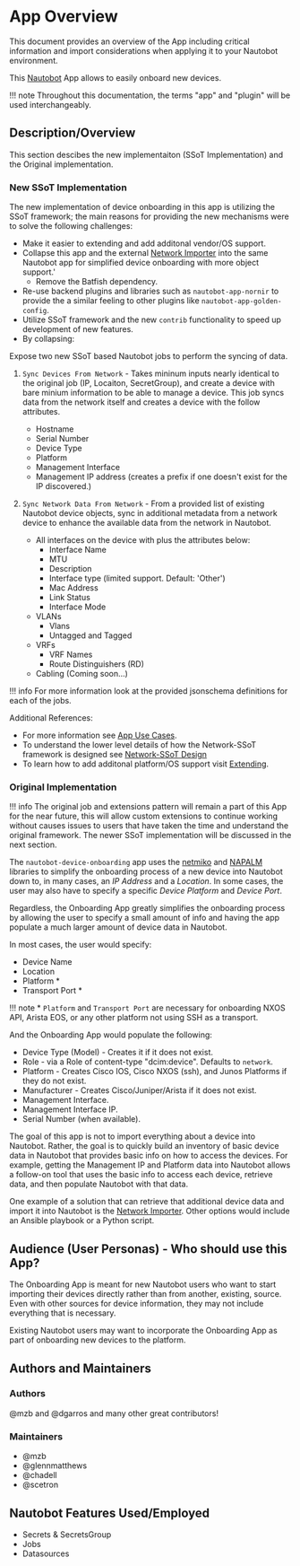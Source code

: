 # App Overview

This document provides an overview of the App including critical information and import considerations when applying it to your Nautobot environment.

This [Nautobot](https://github.com/nautobot/nautobot) App allows to easily onboard new devices.

!!! note
    Throughout this documentation, the terms "app" and "plugin" will be used interchangeably.

## Description/Overview

This section descibes the new implementaiton (SSoT Implementation) and the Original implementation.

### New SSoT Implementation

The new implementation of device onboarding in this app is utilizing the SSoT framework; the main reasons for providing the new mechanisms were to solve the following challenges:

- Make it easier to extending and add additonal vendor/OS support.
- Collapse this app and the external [Network Importer](https://github.com/networktocode/network-importer) into the same Nautobot app for simplified device onboarding with more object support.'
    - Remove the Batfish dependency.
- Re-use backend plugins and libraries such as `nautobot-app-nornir` to provide the a similar feeling to other plugins like `nautobot-app-golden-config`.
- Utilize SSoT framework and the new `contrib` functionality to speed up development of new features.
- By collapsing:

Expose two new SSoT based Nautobot jobs to perform the syncing of data.

1. `Sync Devices From Network` - Takes mininum inputs nearly identical to the original job (IP, Locaiton, SecretGroup), and create a device with bare minium information to be able to manage a device. This job syncs data from the network itself and creates a device with the follow attributes.
    - Hostname
    - Serial Number
    - Device Type
    - Platform
    - Management Interface
    - Management IP address (creates a prefix if one doesn't exist for the IP discovered.)

2. `Sync Network Data From Network` - From a provided list of existing Nautobot device objects, sync in additional metadata from a network device to enhance the available data from the network in Nautobot.
    - All interfaces on the device with plus the attributes below:
        - Interface Name
        - MTU
        - Description
        - Interface type (limited support. Default: 'Other')
        - Mac Address
        - Link Status
        - Interface Mode
    - VLANs
        - Vlans
        - Untagged and Tagged
    - VRFs
        - VRF Names
        - Route Distinguishers (RD)
    - Cabling (Coming soon...)

!!! info
    For more information look at the provided jsonschema definitions for each of the jobs.

Additional References:

- For more information see [App Use Cases](./app_use_cases.md).
- To understand the lower level details of how the Network-SSoT framework is designed see [Network-SSoT Design](./app_detailed_design.md)
- To learn how to add additonal platform/OS support visit [Extending](./external_interactions.md).

### Original Implementation

!!! info
    The original job and extensions pattern will remain a part of this App for the near future, this will allow custom extensions to continue working without causes issues to users that have taken the time and understand the original framework.  The newer SSoT implementation will be discussed in the next section.

The `nautobot-device-onboarding` app uses the [netmiko](https://github.com/ktbyers/netmiko) and [NAPALM](https://napalm.readthedocs.io/en/latest/) libraries to simplify the onboarding process of a new device into Nautobot down to, in many cases, an *IP Address* and a *Location*. In some cases, the user may also have to specify a specific *Device Platform* and *Device Port*.

Regardless, the Onboarding App greatly simplifies the onboarding process by allowing the user to specify a small amount of info and having the app populate a much larger amount of device data in Nautobot.

In most cases, the user would specify:

- Device Name
- Location
- Platform *
- Transport Port *

!!! note
    * `Platform` and `Transport Port` are necessary for onboarding NXOS API, Arista EOS, or any other platform not using SSH as a transport.

And the Onboarding App would populate the following:

- Device Type (Model) - Creates it if it does not exist.
- Role - via a Role of content-type "dcim:device". Defaults to `network`.
- Platform - Creates Cisco IOS, Cisco NXOS (ssh), and Junos Platforms if they do not exist.
- Manufacturer - Creates Cisco/Juniper/Arista if it does not exist.
- Management Interface.
- Management Interface IP.
- Serial Number (when available).

The goal of this app is not to import everything about a device into Nautobot. Rather, the goal is to quickly build an inventory of basic device data in Nautobot that provides basic info on how to access the devices.
For example, getting the Management IP and Platform data into Nautobot allows a follow-on tool that uses the basic info to access each device, retrieve data, and then populate Nautobot with that data.

One example of a solution that can retrieve that additional device data and import it into Nautobot is the [Network Importer](https://github.com/networktocode/network-importer). Other options would include an Ansible playbook or a Python script.

## Audience (User Personas) - Who should use this App?

The Onboarding App is meant for new Nautobot users who want to start importing their devices directly rather than from another, existing, source. Even with other sources for device information, they may not include everything that is necessary.

Existing Nautobot users may want to incorporate the Onboarding App as part of onboarding new devices to the platform.

## Authors and Maintainers

### Authors

@mzb and @dgarros and many other great contributors!

### Maintainers

- @mzb
- @glennmatthews
- @chadell
- @scetron

## Nautobot Features Used/Employed

- Secrets & SecretsGroup
- Jobs
- Datasources
